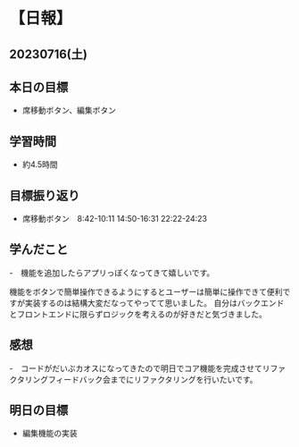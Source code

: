 # 【日報】
## 20230716(土)
## 本日の目標
- 席移動ボタン、編集ボタン

## 学習時間
- 約4.5時間

## 目標振り返り
- 席移動ボタン　8:42-10:11 14:50-16:31 22:22-24:23

## 学んだこと
-　機能を追加したらアプリっぽくなってきて嬉しいです。

機能をボタンで簡単操作できるようにするとユーザーは簡単に操作できて便利ですが実装するのは結構大変だなってやってて思いました。
自分はバックエンドとフロントエンドに限らずロジックを考えるのが好きだと気づきました。

## 感想
-　コードがだいぶカオスになってきたので明日でコア機能を完成させてリファクタリングフィードバック会までにリファクタリングを行いたいです。

## 明日の目標
- 編集機能の実装



